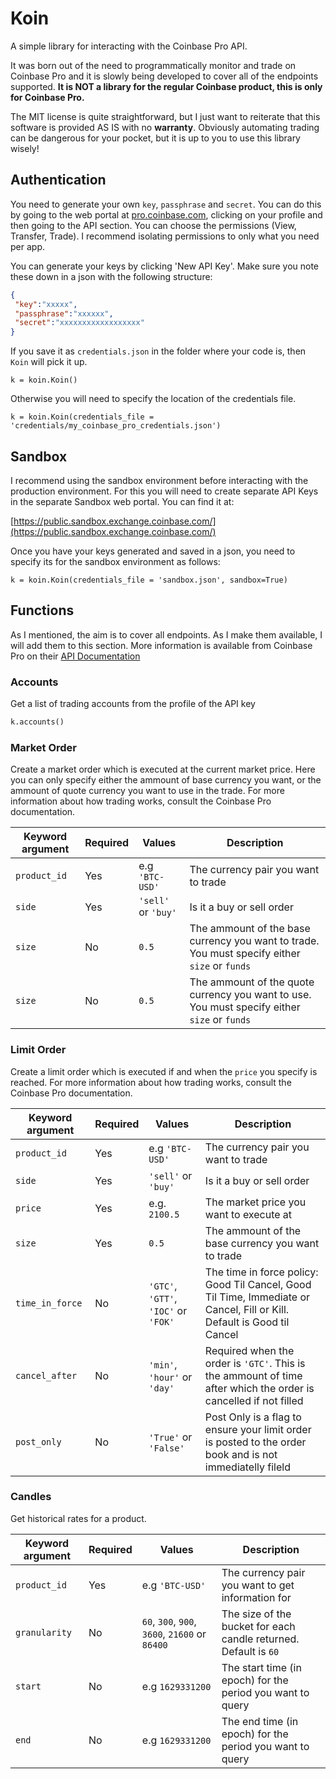# Koin

A simple library for interacting with the Coinbase Pro API.

It was born out of the need to programmatically monitor and trade on Coinbase Pro and it is slowly being developed to cover all of the endpoints supported. __It is NOT a library for the regular Coinbase product, this is only for Coinbase Pro.__

The MIT license is quite straightforward, but I just want to reiterate that this software is provided AS IS with no __warranty__. Obviously automating trading can be dangerous for your pocket, but it is up to you to use this library wisely!

## Authentication

You need to generate your own `key`, `passphrase` and `secret`. You can do this by going to the web portal at [pro.coinbase.com](https://pro.coinbase.com), clicking on your profile and then going to the API section. You can choose the permissions (View, Transfer, Trade). I recommend isolating permissions to only what you need per app.

You can generate your keys by clicking 'New API Key'. Make sure you note these down in a json with the following structure:

```json
{
 "key":"xxxxx",
 "passphrase":"xxxxxx",
 "secret":"xxxxxxxxxxxxxxxxxx"
}
```

If you save it as `credentials.json` in the folder where your code is, then `Koin` will pick it up. 

```
k = koin.Koin()
```

Otherwise you will need to specify the location of the credentials file.

```
k = koin.Koin(credentials_file = 'credentials/my_coinbase_pro_credentials.json')
```

## Sandbox

I recommend using the sandbox environment before interacting with the production environment. For this you will need to create separate API Keys in the separate Sandbox web portal. You can find it at:

[https://public.sandbox.exchange.coinbase.com/](https://public.sandbox.exchange.coinbase.com/)

Once you have your keys generated and saved in a json, you need to specify its for the sandbox environment as follows:

```
k = koin.Koin(credentials_file = 'sandbox.json', sandbox=True)
```

## Functions

As I mentioned, the aim is to cover all endpoints. As I make them available, I will add them to this section. More information is available from Coinbase Pro on their [API Documentation](https://docs.cloud.coinbase.com/exchange/reference)

### Accounts

Get a list of trading accounts from the profile of the API key

```python
k.accounts()
```

### Market Order

Create a market order which is executed at the current market price. Here you can only specify either the ammount of base currency you want, or the ammount of quote currency you want to use in the trade.
For more information about how trading works, consult the Coinbase Pro documentation.

|Keyword argument|Required|Values|Description|
|---|---|---|---|
|`product_id`|Yes|e.g `'BTC-USD'`|The currency pair you want to trade|
|`side`|Yes|`'sell'` or `'buy'`|Is it a buy or sell order|
|`size`|No|`0.5`|The ammount of the base currency you want to trade. You must specify either `size` or `funds`|
|`size`|No|`0.5`|The ammount of the quote currency you want to use. You must specify either `size` or `funds`|

### Limit Order

Create a limit order which is executed if and when the `price` you specify is reached. For more information about how trading works, consult the Coinbase Pro documentation.

|Keyword argument|Required|Values|Description|
|---|---|---|---|
|`product_id`|Yes|e.g `'BTC-USD'`|The currency pair you want to trade|
|`side`|Yes|`'sell'` or `'buy'`|Is it a buy or sell order|
|`price`|Yes|e.g. `2100.5`|The market price you want to execute at|
|`size`|Yes|`0.5`|The ammount of the base currency you want to trade|
|`time_in_force`|No|`'GTC'`, `'GTT'`, `'IOC'` or `'FOK'`|The time in force policy: Good Til Cancel, Good Til Time, Immediate or Cancel, Fill or Kill. Default is Good til Cancel|
|`cancel_after`|No|`'min'`, `'hour'` or `'day'`|Required when the order is `'GTC'`. This is the ammount of time after which the order is cancelled if not filled|
|`post_only`|No|`'True'` or `'False'`|Post Only is a flag to ensure your limit order is posted to the order book and is not immediatelly fileld|

### Candles

Get historical rates for a product.

|Keyword argument|Required|Values|Description|
|---|---|---|---|
|`product_id`|Yes|e.g `'BTC-USD'`|The currency pair you want to get information for|
|`granularity`|No|`60`, `300`, `900`, `3600`, `21600` or `86400`|The size of the bucket for each candle returned. Default is `60`|
|`start`|No|e.g `1629331200`|The start time (in epoch) for the period you want to query|
|`end`|No|e.g `1629331200`|The end time (in epoch) for the period you want to query|



